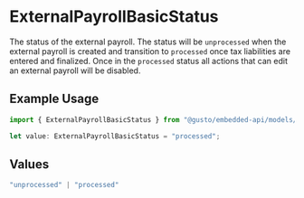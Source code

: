 # ExternalPayrollBasicStatus

The status of the external payroll. The status will be `unprocessed` when the external payroll is created and transition to `processed` once tax liabilities are entered and finalized.  Once in the `processed` status all actions that can edit an external payroll will be disabled.

## Example Usage

```typescript
import { ExternalPayrollBasicStatus } from "@gusto/embedded-api/models/components";

let value: ExternalPayrollBasicStatus = "processed";
```

## Values

```typescript
"unprocessed" | "processed"
```